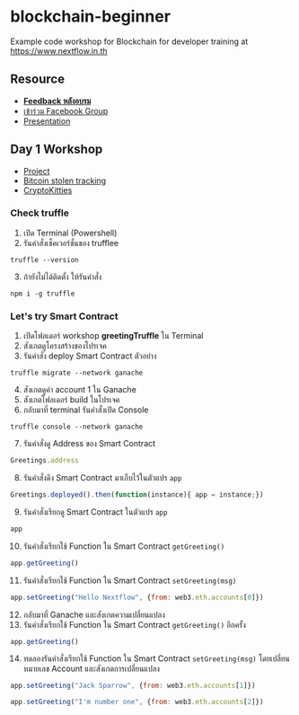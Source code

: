 # blockchain-beginner
Example code workshop for Blockchain for developer training at https://www.nextflow.in.th

## Resource

- **[Feedback หลังอบรม](https://nextflow.typeform.com/to/d68h2L)**
- [เข้าร่วม Facebook Group](https://bit.ly/2PjMmKQ)
- [Presentation](https://www.dropbox.com/s/kzoa891iv5dedif/Blockchain%20for%20Developer.pdf?dl=0)

## Day 1 Workshop

- [Project](https://www.dropbox.com/s/scnhm7qse3uxl6v/greetingTruffle.zip?dl=0)
- [Bitcoin stolen tracking](https://www.reddit.com/r/Bitcoin/comments/5vr8xg/confirmed_120000_bitcoins_from_the_bitfinex_hack/de4e4nf/)
- [CryptoKitties](https://www.cryptokitties.co/)

### Check truffle

1. เปิด Terminal (Powershell) 
2. รันคำสั่งเช็คเวอร์ชั่นของ trufflee

```pwsh
truffle --version
```

3. ถ้ายังไม่ได้ติดตั้ง ให้รันคำสั่ง

```pwsh
npm i -g truffle
```

### Let's try Smart Contract

1. เปิดโฟลเดอร์ workshop **greetingTruffle** ใน Terminal
2. สังเกตดูโครงสร้างของโปรเจค
3. รันคำสั่ง deploy Smart Contract ตัวอย่าง


```pwsh
truffle migrate --network ganache
```

4. สังเกตดูค่า account 1 ใน Ganache 
5. สังเกตโฟลเดอร์ build ในโปรเจค
6. กลับมาที่ terminal รันคำสั่งเปิด Console 

```pwsh
truffle console --network ganache
```

7. รันคำสั่งดู Address ของ Smart Contract 

```js
Greetings.address
```

8. รันคำสั่งดึง Smart Contract มาเก็บไว้ในตัวแปร `app`

```js
Greetings.deployed().then(function(instance){ app = instance;})
```

9. รันคำสั่งเรียกดู Smart Contract ในตัวแปร `app`

```js
app
```

10. รันคำสั่งเรียกใช้ Function ใน Smart Contract `getGreeting()`

```js
app.getGreeting()
```

11. รันคำสั่งเรียกใช้ Function ใน Smart Contract `setGreeting(msg)`

```js
app.setGreeting("Hello Nextflow", {from: web3.eth.accounts[0]})
```


12. กลับมาที่ Ganache และสังเกตความเปลี่ยนแปลง
13. รันคำสั่งเรียกใช้ Function ใน Smart Contract `getGreeting()` อีกครั้ง

```js
app.getGreeting()
```

14. ทดลองรันคำสั่งเรียกใช้ Function ใน Smart Contract `setGreeting(msg)` โดยเปลี่ยนหมายเลข Account และสังเกตการเปลี่ยนแปลง

```js
app.setGreeting("Jack Sparrow", {from: web3.eth.accounts[1]})

app.setGreeting("I'm number one", {from: web3.eth.accounts[2]})
```

